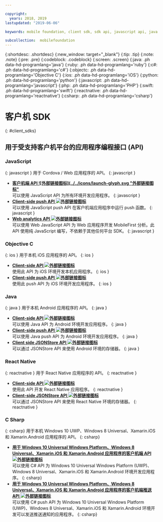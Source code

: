 ```yaml
---

copyright:
  years: 2018, 2019
lastupdated: "2019-06-06"

keywords: mobile foundation, client sdk, sdk api, javascript api, java api, react native api, objective-c api, csharp api

subcollection:  mobilefoundation
---
```


{:shortdesc: .shortdesc}
{:new_window: target="_blank"}
{:tip: .tip}
{:note: .note}
{:pre: .pre}
{:codeblock: .codeblock}
{:screen: .screen}
{:java: .ph data-hd-programlang='java'}
{:ruby: .ph data-hd-programlang='ruby'}
{:c#: .ph data-hd-programlang='c#'}
{:objectc: .ph data-hd-programlang='Objective C'}
{:ios: .ph data-hd-programlang='iOS'}
{:python: .ph data-hd-programlang='python'}
{:javascript: .ph data-hd-programlang='javascript'}
{:php: .ph data-hd-programlang='PHP'}
{:swift: .ph data-hd-programlang='swift'}
{:reactnative: .ph data-hd-programlang='reactnative'}
{:csharp: .ph data-hd-programlang='csharp'}

# 客户机 SDK
{: #client_sdks}

## 用于受支持客户机平台的应用程序编程接口 (API)

### JavaScript
{: javascript }
用于 Cordova / Web 应用程序的 API。
{: javascript }
* **[客户机端 API ![外部链接图标](../../icons/launch-glyph.svg "外部链接图标"](http://mobilefirstplatform.ibmcloud.com/tutorials/en/foundation/8.0/api/client-side-api/javascript/client/)**  
    可以使用 JavaScript API 为所有环境开发应用程序。
    {: javascript }
* **[Client-side push API ![外部链接图标](../../icons/launch-glyph.svg "外部链接图标")](http://mobilefirstplatform.ibmcloud.com/api-ref/push-hybrid-cordova-js-apidoc/html/refjavascript-mfp-push-hybrid/html/index.html)**  
    可以使用 JavaScript push API 在客户机端应用程序中运行 push 函数。
    {: javascript }
* **[Web analytics API ![外部链接图标](../../icons/launch-glyph.svg "外部链接图标")](http://mobilefirstplatform.ibmcloud.com/api-ref/wl-web-analytics-client-js-apidoc/html/refjavascript-web-analytics-client/html/index.html)**  
    可以使用 Web JavaScript API 为 Web 应用程序开发 MobileFirst 分析。此 API 使用纯 JavaScript 编写，不依赖于其他任何平台 SDK。
    {: javascript }

### Objective C
{: ios }
用于本机 iOS 应用程序的 API。
{: ios }
* **[Client-side API ![外部链接图标](../../icons/launch-glyph.svg "外部链接图标")](http://mobilefirstplatform.ibmcloud.com/api-ref/wl-ios-objc-apidoc/html/refobjc-worklight-ios/html/index.html)**   
    使用此 API 为 iOS 环境开发本机应用程序。
    {: ios }
* **[Client-side push API ![外部链接图标](../../icons/launch-glyph.svg "外部链接图标")](http://mobilefirstplatform.ibmcloud.com/api-ref/push-ios-n-objc-apidoc/html/refobjc-mfp-push-ios-native/html/index.html)**  
    使用此 push API 为 iOS 环境开发应用程序。
    {: ios }

### Java
{: java }
用于本机 Android 应用程序的 API。
{: java }
* **[Client-side API ![外部链接图标](../../icons/launch-glyph.svg "外部链接图标")](http://mobilefirstplatform.ibmcloud.com/api-ref/wl-android-n-java-apidoc/html/refjava-worklight-android-native/html/index.html)**  
    可以使用 Java API 为 Android 环境开发应用程序。
    {: java }
* **[Client-side push API ![外部链接图标](../../icons/launch-glyph.svg "外部链接图标")](http://mobilefirstplatform.ibmcloud.com/api-ref/push-android-n-java-apidoc/html/refjava-mfp-push-android-native/html/index.html)**  
    可以使用 Java push API 为 Android 环境开发应用程序。
    {: java }
* **[Client side JSONStore API ![外部链接图标](../../icons/launch-glyph.svg "外部链接图标")](http://mobilefirstplatform.ibmcloud.com/api-ref/mfp-client-android-jsonstore-8/html/refjava-mfp-client-android-jsonstore/html/)**  
    可以通过 JSONStore API 来使用 Android 环境的存储器。
    {: java }

### React Native
{: reactnative }
用于 React Native 应用程序的 API。
{: reactnative }

* **[Client-side API ![外部链接图标](../../icons/launch-glyph.svg "外部链接图标")](http://mobilefirstplatform.ibmcloud.com/api-ref/ibm-mobile-first-reactnative/html/refreactnative-mfp-apidoc/html/index.html)**   
    使用此 API 开发 React Native 应用程序。
    {: reactnative }
* **[Client-side JSONStore API ![外部链接图标](../../icons/launch-glyph.svg "外部链接图标")](http://mobilefirstplatform.ibmcloud.com/api-ref/ibm-mobile-first-reactnative-jsonstore/html/refreactnative-jsonstore-mfp-apidoc/html/index.html)**   
    可以通过 JSONStore API 来使用 React Native 环境的存储器。
    {: reactnative }

### C Sharp
{: csharp}
用于本机 Windows 10 UWP、Windows 8 Universal、Xamarin.iOS 和 Xamarin.Android 应用程序的 API。
{: csharp}
* **[用于 Windows 10 Universal Windows Platform、Windows 8 Universal、Xamarin.iOS 和 Xamarin.Android 应用程序的客户机端 API ![外部链接图标](../../icons/launch-glyph.svg "外部链接图标")](http://public.dhe.ibm.com/software/products/en/MobileFirstPlatform/docs/v800/mfpf_csharp_win8_native_client_api.pdf)**  
    可以使用 C# API 为 Windows 10 Universal Windows Platform (UWP)、Windows 8 Universal、Xamarin.iOS 和 Xamarin.Android 环境开发应用程序。
    {: csharp}
* **[用于 Windows 10 Universal Windows Platform、Windows 8 Universal、Xamarin.iOS 和 Xamarin.Android 应用程序的客户机端推送 API ![外部链接图标](../../icons/launch-glyph.svg "外部链接图标")](http://public.dhe.ibm.com/software/products/en/MobileFirstPlatform/docs/v800/mfpf_csharp_win8_native_client_push_api.pdf)**  
    可以使用 C# push API 为 Windows 10 Universal Windows Platform (UWP)、Windows 8 Universal、Xamarin.iOS 和 Xamarin.Android 环境开发可以发送推送通知的应用程序。
    {: csharp}
